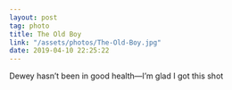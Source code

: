 ```yaml
---
layout: post
tag: photo
title: The Old Boy
link: "/assets/photos/The-Old-Boy.jpg"
date: 2019-04-10 22:25:22
---
```

Dewey hasn’t been in good health—I’m glad I got this shot